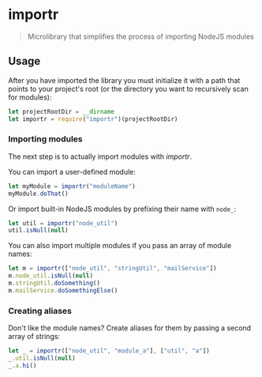 # importr

> Microlibrary that simplifies the process of importing NodeJS modules

## Usage

After you have imported the library you must initialize it with a path that points to your project's root (or the directory you want to recursively scan for modules):

```js
let projectRootDir = __dirname
let importr = require("importr")(projectRootDir)
```

### Importing modules

The next step is to actually import modules with _importr_.

You can import a user-defined module:

```js
let myModule = importr("moduleName")
myModule.doThat()
```

Or import built-in NodeJS modules by prefixing their name with `node_`:

```js
let util = importr("node_util")
util.isNull(null)
```

You can also import multiple modules if you pass an array of module names:

```js
let m = importr(["node_util", "stringUtil", "mailService"])
m.node_util.isNull(null)
m.stringUtil.doSomething()
m.mailService.doSomethingElse()
```

### Creating aliases

Don't like the module names? Create aliases for them by passing a second array of strings:

```js
let _ = importr(["node_util", "module_a"], ["util", "a"])
_.util.isNull(null)
_.a.hi()
```
